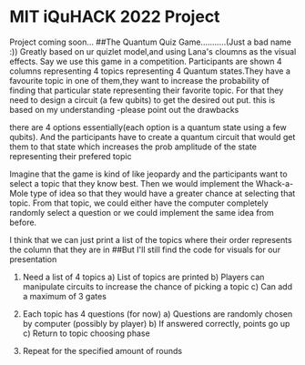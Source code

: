 # MIT iQuHACK 2022 Project

Project coming soon...
##The Quantum Quiz Game...........(Just a bad name :))
Greatly based on ur quizlet model,and using Lana's cloumns as the visual effects. Say we use this game in a competition. Participants are shown 4 columns representing 4 topics representing 4  Quantum states.They have a favourite topic in one of them,they want to increase the probability of finding that particular state representing their favorite topic. For that they need to design a circuit (a few qubits) to get the desired out put. this is based on my understanding -please point out the drawbacks

 there are 4 options essentially(each option is a quantum state using a few qubits). And the participants have to create a quantum circuit that would get them to that state which increases the prob amplitude of the state representing their prefered topic
 
 Imagine that the game is kind of like jeopardy and the participants want to select a topic that they know best. Then we would implement the Whack-a-Mole type of idea so that they would have a greater chance at selecting that topic. From that topic, we could either have the computer completely randomly select a question or we could implement the same idea from before.

 I think that we can just print a list of the topics where their order represents the column that they are in
 ##But I'll still find the code for visuals for our presentation

1. Need a list of 4 topics
  a) List of topics are printed
  b) Players can manipulate circuits to increase the chance of picking a topic
  c) Can add a maximum of 3 gates

2. Each topic has 4 questions (for now)
  a) Questions are randomly chosen by computer (possibly by player)
  b) If answered correctly, points go up
  c) Return to topic choosing phase

3. Repeat for the specified amount of rounds
